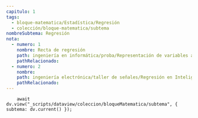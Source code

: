 ```yaml
---
capitulo: 1
tags:
  - bloque-matematica/Estadística/Regresión
  - colección/bloque-matematica/subtema
nombreSubtema: Regresión
nota:
  - numero: 1
    nombre: Recta de regresión
    path: ingeniería en informática/proba/Representación de variables aleatorias/Recta de regresión#^teo-7-1-1
    pathRelacionado:
  - numero: 2
    nombre:
    path: ingeniería electrónica/taller de señales/Regresión en Inteligencia Artificial/Regresión polinómica#^pro-7-1-2
    pathRelacionado:
---
```

```dataviewjs
	await dv.view("_scripts/dataview/coleccion/bloqueMatematica/subtema", { subtema: dv.current() });
```
